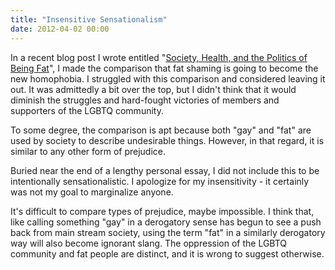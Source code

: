 ```yaml
---
title: "Insensitive Sensationalism"
date: 2012-04-02 00:00
---
```


<import><p>In a recent blog post I wrote entitled "<a href="http://ashfurrow.com/2012/03/society-health-and-the-politics-of-being-fat/">Society, Health, and the Politics of Being Fat</a>", I made the comparison that fat shaming is going to become the new homophobia. I struggled with this comparison and considered leaving it out. It was admittedly a bit over the top, but I didn't think that it would diminish the struggles and hard-fought victories of members and supporters of the LGBTQ community. <!--more--></p>
<p>To some degree, the comparison is apt because both "gay" and "fat" are used by society to describe undesirable things. However, in that regard, it is similar to any other form of prejudice.</p>
<p>Buried near the end of a lengthy personal essay, I did not include this to be intentionally sensationalistic. I apologize for my insensitivity - it certainly was not my goal to marginalize anyone.</p>
<p>It's difficult to compare types of prejudice, maybe impossible. I think that, like calling something "gay" in a derogatory sense has begun to see a push back from main stream society, using the term "fat" in a similarly derogatory way will also become ignorant slang. The oppression of the LGBTQ community and fat people are distinct, and it is wrong to suggest otherwise.</p></import>

<!-- more -->

